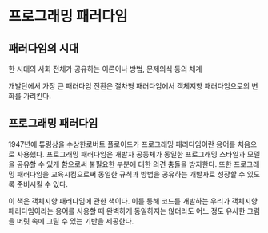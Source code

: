 # 프로그래밍 패러다임

## 패러다임의 시대

한 시대의 사회 전체가 공유하는 이론이나 방법, 문제의식 등의 체계

개발단에서 가장 큰 패러다임 전환은 절차형 패러다임에서 객체지향 패러다임으로의 변화를 가리킨다.

## 프로그래밍 패러다임

1947년에 튜링상을 수상한로버트 플로이드가 프로그래밍 패러다임이란 용어를 처음으로 사용했다.
프로그래밍 패러다임은 개발자 공동체가 동일한 프로그래밍 스타일과 모델을 공유할 수 있게 함으로써 불필요한 부분에 대한 의견 충돌을 방지한다.
또한 프로그래밍 패러다임을 교육시킴으로써 동일한 규칙과 방법을 공유하는 개발자로 성장할 수 있도록 준비시킬 수 있다.

이 책은 객체지향 패러다임에 관한 책이다. 이를 통해 코드를 개발하는 우리가 객체지향 패러다임이라는 용어를 사용할 때 완벽하게 동일하지는 않더라도 어느 정도 유사한 그림을 머릿 속에 그릴 수 있는 기반을 제공한다.
